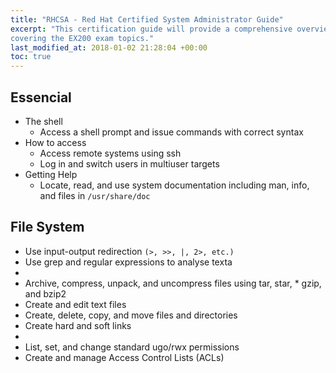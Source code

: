 ```yaml
---
title: "RHCSA - Red Hat Certified System Administrator Guide"
excerpt: "This certification guide will provide a comprehensive overview of Linux RHEL 7,
covering the EX200 exam topics."
last_modified_at: 2018-01-02 21:28:04 +00:00
toc: true
---
```


## Essencial
* The shell
  - Access a shell prompt and issue commands with correct syntax
* How to access
  * Access remote systems using ssh
  * Log in and switch users in multiuser targets
* Getting Help
  - Locate, read, and use system documentation including man, info, and files in `/usr/share/doc`

## File System
* Use input-output redirection `(>, >>, |, 2>, etc.)`
* Use grep and regular expressions to analyse texta
* 
* Archive, compress, unpack, and uncompress files using tar, star, * gzip, and bzip2
* Create and edit text files
* Create, delete, copy, and move files and directories
* Create hard and soft links
*
* List, set, and change standard ugo/rwx permissions
* Create and manage Access Control Lists (ACLs)
